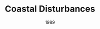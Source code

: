 ---
layout: productions
title: Coastal Disturbances
date: 1989
featured_image:
image_credit:
image_alt:
image_caption:
category:
Theatre: Jacksonville Actors Theatre
cast:
crew:
- Director: Michael Lipp
external_links:
---